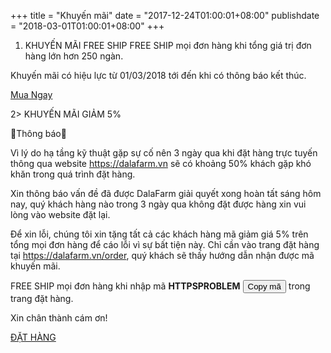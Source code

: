 +++
title = "Khuyến mãi"
date = "2017-12-24T01:00:01+08:00"
publishdate = "2018-03-01T01:00:01+08:00"
+++

1. KHUYẾN MÃI FREE SHIP
FREE SHIP mọi đơn hàng khi tổng giá trị đơn hàng lớn hơn 250 ngàn.

Khuyến mãi có hiệu lực từ 01/03/2018 tới đến khi có thông báo kết thúc.

<a href="/order" class="page-scroll btn btn-xl">Mua Ngay</a>
   
2> KHUYẾN MÃI GIẢM 5%

📢Thông báo📢

Vì lý do hạ tầng kỹ thuật gặp sự cố nên 3 ngày qua khi đặt hàng trực tuyến thông qua website https://dalafarm.vn sẽ có khoảng 50% khách gặp khó khăn trong quá trình đặt hàng.

Xin thông báo vấn đề đã được DalaFarm giải quyết xong hoàn tất sáng hôm nay, quý khách hàng nào trong 3 ngày qua không đặt được hàng xin vui lòng vào website đặt lại. 

Để xin lỗi, chúng tôi xin tặng tất cả các khách hàng mã giảm giá 5% trên tổng mọi đơn hàng để cáo lỗi vì sự bất tiện này. Chỉ cần vào trang đặt hàng tại https://dalafarm.vn/order, quý khách sẽ thấy hướng dẫn nhận được mã khuyến mãi.

FREE SHIP mọi đơn hàng khi nhập mã <span id="promotionCode">**HTTPSPROBLEM**</span> <button class="btn btn-default" id="copyOrderContentBtn" data-clipboard-target="#promotionCode">Copy mã</button> trong trang đặt hàng.

Xin chân thành cám ơn!

<a href="/order" class="page-scroll btn btn-xl">ĐẶT HÀNG</a>